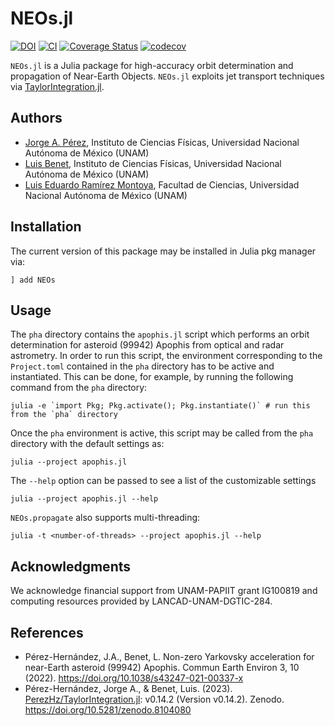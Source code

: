 # NEOs.jl

[![DOI](https://zenodo.org/badge/DOI/10.5281/zenodo.5152449.svg)](https://doi.org/10.5281/zenodo.5152449)
[![CI](https://github.com/PerezHz/NEOs.jl/actions/workflows/CI.yml/badge.svg?branch=main)](https://github.com/PerezHz/NEOs.jl/actions/workflows/CI.yml)
[![Coverage Status](https://coveralls.io/repos/github/PerezHz/NEOs.jl/badge.svg?branch=main)](https://coveralls.io/github/PerezHz/NEOs.jl?branch=main)
[![codecov](https://codecov.io/gh/PerezHz/NEOs.jl/branch/main/graph/badge.svg?token=F1IY79YP3J)](https://codecov.io/gh/PerezHz/NEOs.jl)

`NEOs.jl` is a Julia package for high-accuracy orbit determination and propagation of
Near-Earth Objects. `NEOs.jl` exploits jet transport techniques via
[TaylorIntegration.jl](https://github.com/PerezHz/TaylorIntegration.jl).

## Authors

- [Jorge A. Pérez](https://github.com/PerezHz),
Instituto de Ciencias Físicas, Universidad Nacional Autónoma de México (UNAM)
- [Luis Benet](http://www.cicc.unam.mx/~benet/),
Instituto de Ciencias Físicas, Universidad Nacional Autónoma de México (UNAM)
- [Luis Eduardo Ramírez Montoya](https://github.com/LuEdRaMo),
Facultad de Ciencias, Universidad Nacional Autónoma de México (UNAM)

## Installation

The current version of this package may be installed in Julia pkg manager via:
```
] add NEOs
```

## Usage

The `pha` directory contains the `apophis.jl` script which performs an
orbit determination for asteroid (99942) Apophis from optical and radar astrometry. In order
to run this script, the environment corresponding to the `Project.toml` contained in the
`pha` directory has to be active and instantiated. This can be done, for example, by running
the following command from the `pha` directory:

``julia -e `import Pkg; Pkg.activate(); Pkg.instantiate()` # run this from the `pha` directory ``

Once the `pha` environment is active, this script may be called from the `pha` directory
with the default settings as:

`julia --project apophis.jl`

The `--help` option can be passed to see a list of the customizable settings

`julia --project apophis.jl --help`

`NEOs.propagate` also supports multi-threading:

`julia -t <number-of-threads> --project apophis.jl --help`

## Acknowledgments

We acknowledge financial support from UNAM-PAPIIT grant IG100819 and computing
resources provided by LANCAD-UNAM-DGTIC-284.

## References

- Pérez-Hernández, J.A., Benet, L. Non-zero Yarkovsky acceleration for near-Earth asteroid
    (99942) Apophis. Commun Earth Environ 3, 10 (2022). https://doi.org/10.1038/s43247-021-00337-x
- Pérez-Hernández, Jorge A., & Benet, Luis. (2023).
    [PerezHz/TaylorIntegration.jl](https://github.com/PerezHzTaylorIntegration.jl):
    v0.14.2 (Version v0.14.2). Zenodo. https://doi.org/10.5281/zenodo.8104080
